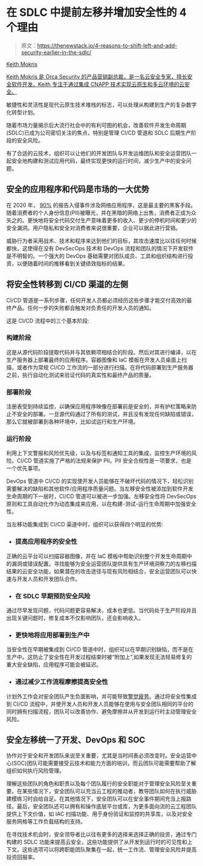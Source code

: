 # 在 SDLC 中提前左移并增加安全性的 4 个理由

> 原文：<https://thenewstack.io/4-reasons-to-shift-left-and-add-security-earlier-in-the-sdlc/>

[](https://www.linkedin.com/in/keithmokris/)

[Keith Mokris](https://www.linkedin.com/in/keithmokris/)

[Keith Mokris 是 Orca Security 的产品营销副总裁，是一名云安全专家，擅长安全软件开发。Keith 专注于通过集成 CNAPP 技术实现云原生和多云环境的云安全。](https://www.linkedin.com/in/keithmokris/)

[](https://www.linkedin.com/in/keithmokris/)[](https://www.linkedin.com/in/keithmokris/)

敏捷性和灵活性是现代云原生技术堆栈的标志，可以处理从构建到生产的复杂数字化转型计划。

随着市场力量揭示后大流行社会中的有利可图的机会，改善软件开发生命周期(SDLC)已成为公司密切关注的焦点，特别是管理 CI/CD 管道和 SDLC 后期生产阶段的安全风险。

有了合适的云技术，组织可以让他们的开发团队与开发运维团队和安全运营团队一起安全地构建和测试应用代码，最终实现更快的运行时间，减少生产中的安全问题。

## 安全的应用程序和代码是市场的一大优势

在 2020 年， [90%](https://www.verizon.com/business/resources/reports/dbir/) 的报告入侵事件涉及网络应用程序，这是最主要的黑客手段。随着消费者的个人身份信息(PII)被曝光，并在黑暗的网络上出售，消费者正成为众矢之的。更快地将安全代码交付生产意味着更多的收入、更少的停机时间和更少的安全漏洞。用户隐私和安全对消费者来说很重要，企业可以据此进行营销。

威胁行为者采用战术、技术和程序来达到他们的目标，其攻击速度比以往任何时候都快，这使得在没有 DevSecOps 技术和 DevOps 流程和团队的情况下开发软件是不明智的。一个强大的 DevOps 基础需要对团队成员、工具和组织结构进行投资，以便随着时间的推移看到关键绩效指标的结果。

## 将安全性转移到 CI/CD 渠道的左侧

CI/CD 管道是一系列步骤，任何开发人员都必须经历这些步骤才能交付高效的最终产品。任何一步的失败都会触发对负责任的开发人员的通知。

这是 CI/CD 流程中的三个基本阶段:

### 构建阶段

这是从源代码阶段提取代码并与其依赖项相结合的阶段。然后对其进行编译，以在生产服务器上部署最终的应用程序。容器图像和 IaC 模板在开发人员桌面上扫描，或者作为常规 CI/CD 工作流的一部分进行扫描。在将代码部署到生产服务器之前，执行自动化测试来验证代码的真实性和最终产品的质量。

### 部署阶段

注册表受到持续监控，以确保应用程序映像在部署前是安全的，并有护栏策略来防止不安全的部署。一旦源代码通过了所有的测试，并且没有发现任何缺陷或错误，那么它就被部署到各种环境中，比如试运行和生产环境。

### 运行阶段

利用上下文警报和风险优先级，以及与标签和通知工具的集成，监控生产环境的风险。CI/CD 管道实施了严格的法规来保护 PII。PII 安全合规性是一项要求，也是一个优先事项。

DevOps 管道中 CI/CD 的实现使开发人员能够在不破坏代码的情况下，轻松识别需要解决的缺陷和其他软件/应用程序质量问题。当左移安全性被添加到软件开发生命周期的下一层时，CI/CD 管道可以被进一步加强。左移安全性将 DevSecOps 原则和工具自动化作为动态集成来应用，以在构建-测试-运行生命周期中加强安全性。

当左移功能集成到 CI/CD 渠道中时，组织可以获得四个明显的优势:

*   ### 提高应用程序的安全性

正确的云平台可以扫描容器图像，并在 IaC 模板中帮助识别整个开发生命周期中的漏洞或错误配置。寻找能够为安全运营团队提供具有生产环境洞察力的左移扫描结果的云安全功能，如果潜在的攻击途径与现有风险相结合，安全运营团队可以快速与开发人员和开发团队合作。

*   ### 在 SDLC 早期预防安全风险

通过尽早发现问题，代码问题更容易解决，成本也更低。当代码处于生产阶段并且出现关键问题时，修复成本不仅影响团队，还会影响收入。

*   ### 更快地将应用部署到生产中

当安全性在早期被集成到 CI/CD 管道中时，组织可以在早期识别缺陷，而不是在生产中。这防止了安全性在开发过程结束时被“附加上”,如果发现无法轻易修复的重大安全缺陷，应用程序可能会被延迟。

*   ### 通过减少工作流程摩擦提高安全性

计划外工作会对安全团队产生负面影响，并可能导致[警觉疲劳](https://thenewstack.io/how-cloud-security-alert-fatigue-affects-your-tea/)。通过将安全性集成到 CI/CD 流程中，并使开发人员和开发人员能够在使用与安全团队相同的平台的同时拥有扫描流程，团队可以改善协作、避免摩擦并从开发到运行时主动管理安全风险。

## 安全左移统一了开发、DevOps 和 SOC

协作对于安全和开发团队来说至关重要，尤其是当时间表必须改变时。安全运营中心(SOC)团队可能需要接受云技术和能力方面的培训，而云团队可能需要帮助了解组织如何执行风险管理。

理解这些团队的角色和职责以及每个团队履行的安全职能对于管理安全风险至关重要。在某些情况下，安全团队可以充当云工程的推动者，教导团队如何在执行威胁建模练习时自给自足。在其他情况下，安全团队可以在安全事件期间充当上报路径。最后，安全团队还可以拥有和操作底层平台或库，为更多面向流的云工程团队提供上下文价值，如 IAC 扫描功能、用于身份验证和监控的共享库，以及对安全服务网格等工作负载结构的支持。

在寻找技术机会时，安全领导者比以往有更多的选择来选择正确的投资，通过专门构建的 SDLC 功能来提高云安全，这些功能提供了从开发到运行时的可见性和上下文。这些选项可以将跨职能团队聚集在一起，统一工作流、管理安全风险并提高投资回报率。

<svg xmlns:xlink="http://www.w3.org/1999/xlink" viewBox="0 0 68 31" version="1.1"><title>Group</title> <desc>Created with Sketch.</desc></svg>